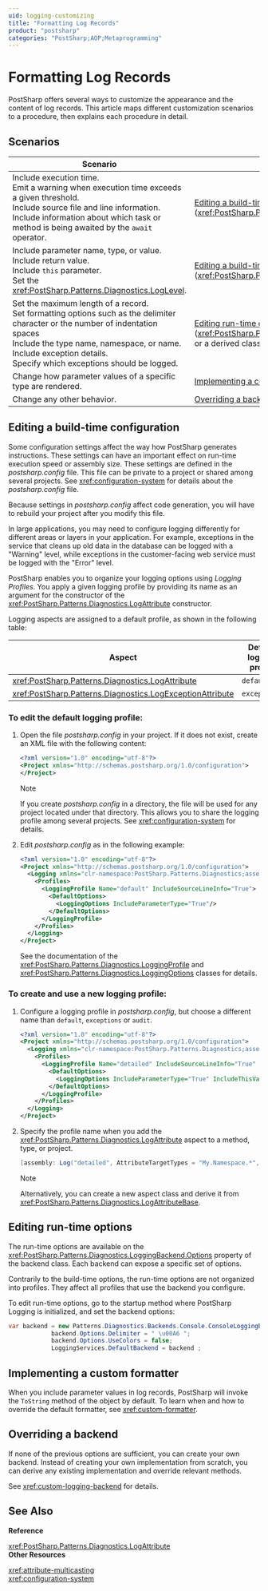 ```yaml
---
uid: logging-customizing
title: "Formatting Log Records"
product: "postsharp"
categories: "PostSharp;AOP;Metaprogramming"
---
```

# Formatting Log Records

PostSharp offers several ways to customize the appearance and the content of log records. This article maps different customization scenarios to a procedure, then explains each procedure in detail.


## Scenarios

| Scenario | Procedure |
|----------------------------------------------|-----------------------------------------------|
| Include execution time.<br>Emit a warning when execution time exceeds a given threshold.<br>Include source file and line information.<br>Include information about which task or method is being awaited by the `await` operator.  | [Editing a build-time configuration](#editing-a-build-time-configuration) (<xref:PostSharp.Patterns.Diagnostics.LoggingProfile>) in *postsharp.config*.  |
| Include parameter name, type, or value.<br>Include return value.<br>Include `this` parameter. <br>Set the <xref:PostSharp.Patterns.Diagnostics.LogLevel>.  | [Editing a build-time configuration](#editing-a-build-time-configuration) (<xref:PostSharp.Patterns.Diagnostics.LoggingOptions>) in *postsharp.config*.  |
| Set the maximum length of a record.<br>Set formatting options such as the delimiter character or the number of indentation spaces<br>Include the type name, namespace, or name.<br>Include exception details.<br>Specify which exceptions should be logged. | [Editing run-time options](#editing-run-time-options) (<xref:PostSharp.Patterns.Diagnostics.Backends.TextLoggingBackendOptions> or a derived class).  |
| Change how parameter values of a specific type are rendered. | [Implementing a custom formatter](#implementing-a-custom-formatter).  |
| Change any other behavior. | [Overriding a backend](#overriding-a-backend).  |


## Editing a build-time configuration

Some configuration settings affect the way how PostSharp generates instructions. These settings can have an important effect on run-time execution speed or assembly size. These settings are defined in the *postsharp.config* file. This file can be private to a project or shared among several projects. See <xref:configuration-system> for details about the *postsharp.config* file. 

Because settings in *postsharp.config* affect code generation, you will have to rebuild your project after you modify this file. 

In large applications, you may need to configure logging differently for different areas or layers in your application. For example, exceptions in the service that cleans up old data in the database can be logged with a "Warning" level, while exceptions in the customer-facing web service must be logged with the "Error" level.

PostSharp enables you to organize your logging options using *Logging Profiles*. You apply a given logging profile by providing its name as an argument for the constructor of the <xref:PostSharp.Patterns.Diagnostics.LogAttribute> constructor. 

Logging aspects are assigned to a default profile, as shown in the following table:

| Aspect | Default logging profile |
|--------|-------------------------------------------------------------|
| <xref:PostSharp.Patterns.Diagnostics.LogAttribute> | `default` |
| <xref:PostSharp.Patterns.Diagnostics.LogExceptionAttribute> | `exceptions` |




### To edit the default logging profile:

1. Open the file *postsharp.config* in your project. If it does not exist, create an XML file with the following content: 

    ```xml
    <?xml version="1.0" encoding="utf-8"?>
    <Project xmlns="http://schemas.postsharp.org/1.0/configuration">
    </Project>
    ```

    > [!NOTE]
    > If you create *postsharp.config* in a directory, the file will be used for any project located under that directory. This allows you to share the logging profile among several projects. See <xref:configuration-system> for details. 


2. Edit *postsharp.config* as in the following example: 

    ```xml
    <?xml version="1.0" encoding="utf-8"?>
    <Project xmlns="http://schemas.postsharp.org/1.0/configuration">
      <Logging xmlns="clr-namespace:PostSharp.Patterns.Diagnostics;assembly:PostSharp.Patterns.Diagnostics">
        <Profiles>
          <LoggingProfile Name="default" IncludeSourceLineInfo="True">
            <DefaultOptions>
              <LoggingOptions IncludeParameterType="True"/>
            </DefaultOptions>
          </LoggingProfile>
        </Profiles>
      </Logging>
    </Project>
    ```

    See the documentation of the <xref:PostSharp.Patterns.Diagnostics.LoggingProfile> and <xref:PostSharp.Patterns.Diagnostics.LoggingOptions> classes for details. 



### To create and use a new logging profile:

1. Configure a logging profile in *postsharp.config*, but choose a different name than `default`, `exceptions` or `audit`. 

    ```xml
    <?xml version="1.0" encoding="utf-8"?>
    <Project xmlns="http://schemas.postsharp.org/1.0/configuration">
      <Logging xmlns="clr-namespace:PostSharp.Patterns.Diagnostics;assembly:PostSharp.Patterns.Diagnostics">
        <Profiles>
          <LoggingProfile Name="detailed" IncludeSourceLineInfo="True" IncludeExecutionTime="True" IncludeAwaitedTask="True">
            <DefaultOptions>
              <LoggingOptions IncludeParameterType="True" IncludeThisValue="True"/>
            </DefaultOptions>
          </LoggingProfile>
        </Profiles>
      </Logging>
    </Project>
    ```


2. Specify the profile name when you add the <xref:PostSharp.Patterns.Diagnostics.LogAttribute> aspect to a method, type, or project. 

    ```csharp
    [assembly: Log("detailed", AttributeTargetTypes = "My.Namespace.*", AttributePriority = 1, AttributeTargetMemberAttributes = MulticastAttributes.Public)]
    ```

    > [!NOTE]
    > Alternatively, you can create a new aspect class and derive it from <xref:PostSharp.Patterns.Diagnostics.LogAttributeBase>. 



## Editing run-time options

The run-time options are available on the <xref:PostSharp.Patterns.Diagnostics.LoggingBackend.Options> property of the backend class. Each backend can expose a specific set of options. 

Contrarily to the build-time options, the run-time options are not organized into profiles. They affect all profiles that use the backend you configure.

To edit run-time options, go to the startup method where PostSharp Logging is initialized, and set the backend options:

```csharp
var backend = new Patterns.Diagnostics.Backends.Console.ConsoleLoggingBackend();
            backend.Options.Delimiter = " \u00A6 ";
            backend.Options.UseColors = false;
            LoggingServices.DefaultBackend = backend ;
```


## Implementing a custom formatter

When you include parameter values in log records, PostSharp will invoke the `ToString` method of the object by default. To learn when and how to override the default formatter, see <xref:custom-formatter>. 


## Overriding a backend

If none of the previous options are sufficient, you can create your own backend. Instead of creating your own implementation from scratch, you can derive any existing implementation and override relevant methods.

See <xref:custom-logging-backend> for details. 

## See Also

**Reference**

<xref:PostSharp.Patterns.Diagnostics.LogAttribute>
<br>**Other Resources**

<xref:attribute-multicasting>
<br><xref:configuration-system>
<br>